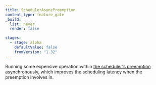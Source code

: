 ```yaml
---
title: SchedulerAsyncPreemption
content_type: feature_gate
_build:
  list: never
  render: false

stages:
  - stage: alpha
    defaultValue: false
    fromVersion: "1.32"
---
```


Running some expensive operation within [the scheduler's preemption](/docs/concepts/scheduling-eviction/pod-priority-preemption/) asynchronously,
which improves the scheduling latency when the preemption involves in.
